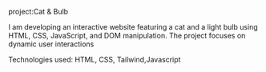 project:Cat & Bulb

I am developing an interactive website featuring a cat and a light bulb using HTML, CSS, JavaScript, and DOM manipulation. The project focuses on dynamic user interactions


Technologies used: HTML, CSS, Tailwind,Javascript
